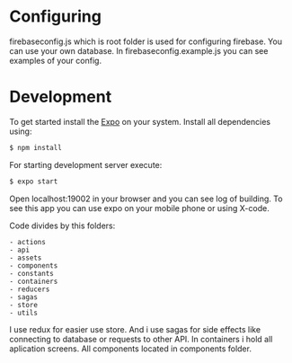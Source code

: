 # Configuring
firebaseconfig.js which is root folder is used for configuring firebase.
You can use your own database. In firebaseconfig.example.js you can see examples of your config.
# Development
To get started install the [Expo](https://expo.io/learn) on your system.
Install all dependencies using:
```sh
$ npm install
```
For starting development server execute:
```sh
$ expo start
```
Open localhost:19002 in your browser and you can see log of building.
To see this app you can use expo on your mobile phone or using X-code.

Code divides by this folders:

```
- actions
- api
- assets
- components
- constants
- containers
- reducers
- sagas
- store
- utils
```

I use redux for easier use store. And i use sagas for side effects like connecting to database or requests to other API.
In containers i hold all aplication screens.
All components located in components folder.

